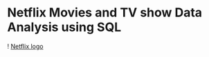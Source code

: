 # Netflix Movies and TV show Data Analysis using SQL
! [Netflix logo](https://github.com/PINKESH57/SQL.project/blob/main/BrandAssets_Logos_01-Wordmark.jpg)
